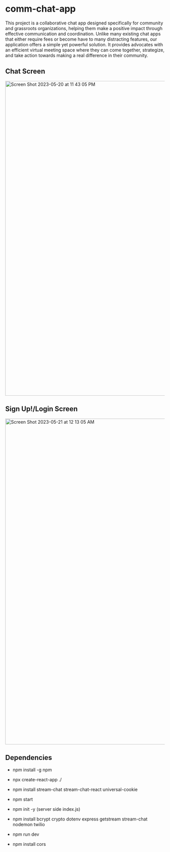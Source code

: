 # comm-chat-app

This project is a collaborative chat app designed specifically for community and grassroots organizations, helping them make a positive impact through effective communication and coordination. Unlike many existing chat apps that either require fees or become have to many distracting features, our application offers a simple yet powerful solution. It provides advocates with an efficient virtual meeting space where they can come together, strategize, and take action towards making a real difference in their community.

## Chat Screen
<img width="990" alt="Screen Shot 2023-05-20 at 11 43 05 PM" src="https://github.com/tejaswini-rb/comm-chat-app/assets/114116509/aee33bd9-fcd0-4de2-9cb8-35495d4b418a">

## Sign Up!/Login Screen
<img width="1025" alt="Screen Shot 2023-05-21 at 12 13 05 AM" src="https://github.com/tejaswini-rb/comm-chat-app/assets/114116509/0aca1f7a-eab3-484b-b352-b3afe06a5e17">

## Dependencies
* npm install -g npm
* npx create-react-app ./
* npm install stream-chat stream-chat-react universal-cookie
* npm start

* npm init -y (server side index.js)
* npm install bcrypt crypto dotenv express getstream stream-chat nodemon twilio
* npm run dev
* npm install cors
